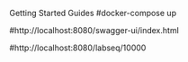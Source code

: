 Getting Started
Guides
#docker-compose up

#http://localhost:8080/swagger-ui/index.html

#http://localhost:8080/labseq/10000